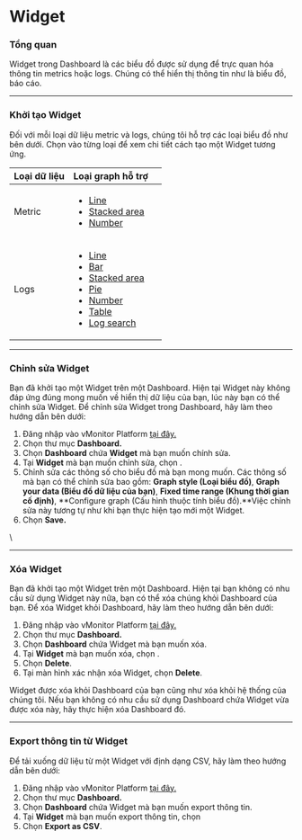 # Widget

### Tổng quan

Widget trong Dashboard là các biểu đồ được sử dụng để trực quan hóa thông tin metrics hoặc logs. Chúng có thể hiển thị thông tin như là biểu đồ, báo cáo.

***

### Khởi tạo Widget

Đối với mỗi loại dữ liệu metric và logs, chúng tôi hỗ trợ các loại biểu đồ như bên dưới. Chọn vào từng loại để xem chi tiết cách tạo một Widget tương ứng.

| Loại dữ liệu | Loại graph hỗ trợ                                                                                                                                                                                                                                                                          |   |
| ------------ | ------------------------------------------------------------------------------------------------------------------------------------------------------------------------------------------------------------------------------------------------------------------------------------------ | - |
| Metric       | <ul><li><a href="line.md">Line</a></li><li><a href="stack-area.md">Stacked area</a></li><li><a href="number.md">Number</a></li></ul>                                                                                                                                                       |   |
| Logs         | <ul><li><a href="line.md">Line</a></li><li><a href="bar.md">Bar</a></li><li><a href="stack-area.md">Stacked area</a></li><li><a href="pie.md">Pie</a></li><li><a href="number.md">Number</a></li><li><a href="table.md">Table</a></li><li><a href="log-search.md">Log search</a></li></ul> |   |

***

###

### Chỉnh sửa Widget

Bạn đã khởi tạo một Widget trên một Dashboard. Hiện tại Widget này không đáp ứng đúng mong muốn về hiển thị dữ liệu của bạn, lúc này bạn có thể chỉnh sửa Widget. Để chỉnh sửa Widget trong Dashboard, hãy làm theo hướng dẫn bên dưới:&#x20;

1. Đăng nhập vào vMonitor Platform [tại đây.](https://hcm-3.console.vngcloud.vn/vmonitor)&#x20;
2. Chọn thư mục **Dashboard.**
3. Chọn **Dashboard** chứa **Widget** mà bạn muốn chính sửa.
4. Tại **Widget** mà bạn muốn chỉnh sửa, chọn <img src="http://docs.vngcloud.vn/download/thumbnails/59806957/image2023-4-19_11-4-15.png?version=1&#x26;modificationDate=1690513094000&#x26;api=v2" alt="" data-size="line">.&#x20;
5. Chỉnh sửa các thông số cho biểu đồ mà bạn mong muốn. Các thông số mà bạn có thể chỉnh sửa bao gồm: **Graph style (Loại biểu đồ)**, **Graph your data (Biểu đồ dữ liệu của bạn)**, **Fixed time range (Khung thời gian cố định)**, **Configure graph (Cấu hình thuộc tính biểu đồ).**Việc chỉnh sửa này tương tự như khi bạn thực hiện tạo mới một Widget.
6. Chọn **Save.**

\


***

### Xóa Widget

Bạn đã khởi tạo một Widget trên một Dashboard. Hiện tại bạn không có nhu cầu sử dụng Widget này nữa, bạn có thể xóa chúng khỏi Dashboard của bạn. Để xóa Widget khỏi Dashboard, hãy làm theo hướng dẫn bên dưới:&#x20;

1. Đăng nhập vào vMonitor Platform [tại đây.](https://hcm-3.console.vngcloud.vn/vmonitor)&#x20;
2. Chọn thư mục **Dashboard.**
3. Chọn **Dashboard** chứa Widget mà bạn muốn xóa.
4. Tại **Widget** mà bạn muốn xóa, chọn <img src="http://docs.vngcloud.vn/download/thumbnails/59806957/image2023-4-19_15-13-54.png?version=1&#x26;modificationDate=1690512974000&#x26;api=v2" alt="" data-size="line">.&#x20;
5. Chọn **Delete**.
6. Tại màn hình xác nhận xóa Widget, chọn **Delete**.

Widget được xóa khỏi Dashboard của bạn cũng như xóa khỏi hệ thống của chúng tôi. Nếu bạn không có nhu cầu sử dụng Dashboard chứa Widget vừa được xóa này, hãy thực hiện xóa Dashboard đó.

***

### Export thông tin từ Widget

Để tải xuống dữ liệu từ một Widget với định dạng CSV, hãy làm theo hướng dẫn bên dưới:&#x20;

1. Đăng nhập vào vMonitor Platform [tại đây.](https://hcm-3.console.vngcloud.vn/vmonitor)&#x20;
2. Chọn thư mục **Dashboard.**
3. Chọn **Dashboard** chứa Widget mà bạn muốn export thông tin.
4. Tại **Widget** mà bạn muốn export thông tin, chọn <img src="http://docs.vngcloud.vn/download/thumbnails/59806957/image2023-7-28_10-4-39.png?version=1&#x26;modificationDate=1690513480000&#x26;api=v2" alt="" data-size="line">&#x20;
5. Chọn **Export as CSV**.
